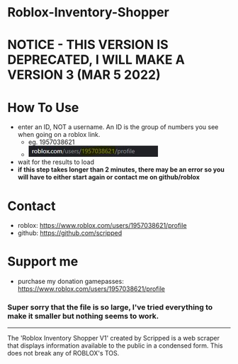 # Roblox-Inventory-Shopper
# NOTICE - THIS VERSION IS DEPRECATED, I WILL MAKE A VERSION 3 (MAR 5 2022)

# How To Use
   - enter an ID, NOT a username. An ID is the group of numbers you see when going on a roblox link.
      - eg. 1957038621
      - <img src="url.JPG">
   - wait for the results to load
   - <b>if this step takes longer than 2 minutes, there may be an error so you will have to either start again or contact me on github/roblox</b>

# Contact
   - roblox: https://www.roblox.com/users/1957038621/profile
   - github: https://github.com/scripped


# Support me
   - purchase my donation gamepasses: https://www.roblox.com/users/1957038621/profile

<h3>Super sorry that the file is so large, I've tried everything to make it smaller but nothing seems to work.</h3>

<hr>
The 'Roblox Inventory Shopper V1' created by Scripped is a web scraper that displays information available to the public in a condensed form. This does not break any of ROBLOX's TOS.
